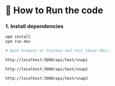 # 🚀 How to Run the code

### 1. Install dependencies
```bash
npm install
npm run dev

# Open browser or Postman and test these URLs:

http://localhost:5000/api/test/snap1

http://localhost:5000/api/test/snap2

http://localhost:5000/api/test/snap3